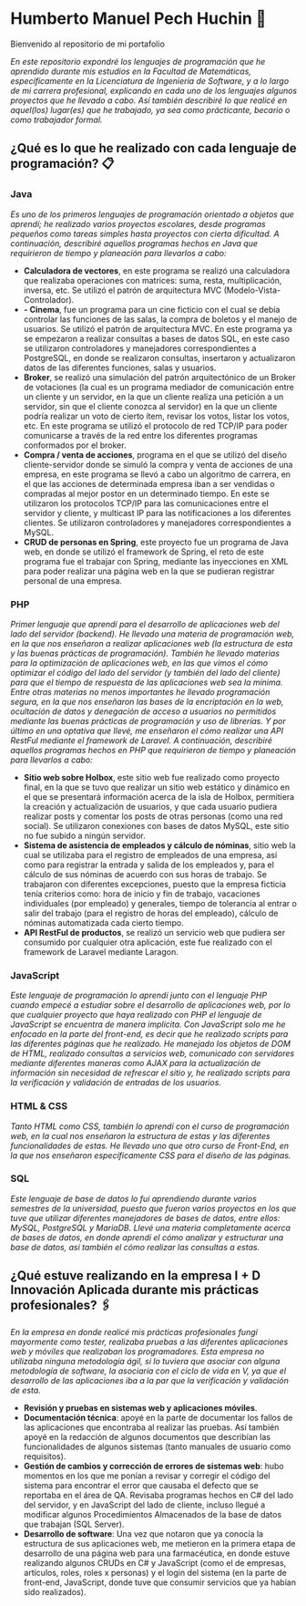 # Humberto Manuel Pech Huchin 🚀
Bienvenido al repositorio de mi portafolio

_En este repositorio expondré los lenguajes de programación que he aprendido durante mis estudios en la Facultad de Matemáticas, específicamente en la Licenciatura de Ingeniería de Software, y a lo largo de mi carrera profesional, explicando en cada uno de los lenguajes algunos proyectos que he llevado a cabo. Así también describiré lo que realicé en aquel(los) lugar(es) que he trabajado, ya sea como prácticante, becario o como trabajador formal._

## ¿Qué es lo que he realizado con cada lenguaje de programación? 📋

### Java
_Es uno de los primeros lenguajes de programación orientado a objetos que aprendí; he realizado varios proyectos escolares, desde programas pequeños como tareas simples hasta proyectos con cierta dificultad._
_A continuación, describiré aquellos programas hechos en Java que requirieron de tiempo y planeación para llevarlos a cabo:_

* **Calculadora de vectores**, en este programa se realizó una calculadora que realizaba operaciones con matrices: suma, resta, multiplicación, inversa, etc. Se utilizó el patrón de arquitectura MVC (Modelo-Vista-Controlador). 
* **- Cinema**, fue un programa para un cine ficticio con el cual se debía controlar las funciones de las salas, la compra de boletos y el manejo de usuarios. Se utilizó el patrón de arquitectura MVC. En este programa ya se empezaron a realizar consultas a bases de datos SQL, en este caso se utilizaron controladores y manejadores correspondientes a PostgreSQL, en donde se realizaron consultas, insertaron y actualizaron datos de las diferentes funciones, salas y usuarios.
* **Broker**, se realizó una simulación del patrón arquitectónico de un Broker de votaciones (la cual es un programa mediador de comunicación entre un cliente y un servidor, en la que un cliente realiza una petición a un servidor, sin que el cliente conozca al servidor) en la que un cliente podría realizar un voto de cierto ítem, revisar los votos, listar los votos, etc. En este programa se utilizó el protocolo de red TCP/IP para poder comunicarse a través de la red entre los diferentes programas conformados por el broker.
* **Compra / venta de acciones**, programa en el que se utilizó del diseño cliente-servidor donde se simuló la compra y venta de acciones de una empresa, en este programa se llevó a cabo un algoritmo de carrera, en el que las acciones de determinada empresa iban a ser vendidas o compradas al mejor postor en un determinado tiempo. En este se utilizaron los protocolos TCP/IP para las comunicaciones entre el servidor y cliente, y multicast IP para las notificaciones a los diferentes clientes. Se utilizaron controladores y manejadores correspondientes a MySQL.
* **CRUD de personas en Spring**, este proyecto fue un programa de Java web, en donde se utilizó el framework de Spring, el reto de este programa fue el trabajar con Spring, mediante las inyecciones en XML para poder realizar una página web en la que se pudieran registrar personal de una empresa.

### PHP
_Primer lenguaje que aprendí para el desarrollo de aplicaciones web del lado del servidor (backend). He llevado una materia de programación web, en la que nos enseñaron a realizar aplicaciones web (la estructura de esta y las buenas prácticas de programación). También he llevado materias para la optimización de aplicaciones web, en las que vimos el cómo optimizar el código del lado del servidor (y también del lado del cliente) para que el tiempo de respuesta de las aplicaciones web sea la mínima. Entre otras materias no menos importantes he llevado programación segura, en la que nos enseñaron las bases de la encriptación en la web, ocultación de datos y denegación de acceso a usuarios no permitidos mediante las buenas prácticas de programación y uso de librerías. Y por último en una optativa que llevé, me enseñaron el cómo realizar una API RestFul mediante el framework de Laravel._
_A continuación, describiré aquellos programas hechos en PHP que requirieron de tiempo y planeación para llevarlos a cabo:_

* **Sitio web sobre Holbox**, este sitio web fue realizado como proyecto final, en la que se tuvo que realizar un sitio web estático y dinámico en el que se presentará información acerca de la isla de Holbox, permitiera la creación y actualización de usuarios, y que cada usuario pudiera realizar posts y comentar los posts de otras personas (como una red social). Se utilizaron conexiones con bases de datos MySQL, este sitio no fue subido a ningún servidor.
* **Sistema de asistencia de empleados y cálculo de nóminas**, sitio web la cual se utilizaba para el registro de empleados de una empresa, así como para registrar la entrada y salida de los empleados y, para el cálculo de sus nóminas de acuerdo con sus horas de trabajo. Se trabajaron con diferentes excepciones, puesto que la empresa ficticia tenía criterios como: hora de inicio y fin de trabajo, vacaciones individuales (por empleado) y generales, tiempo de tolerancia al entrar o salir del trabajo (para el registro de horas del empleado), cálculo de nóminas automatizada cada cierto tiempo.
* **API RestFul de productos**, se realizó un servicio web que pudiera ser consumido por cualquier otra aplicación, este fue realizado con el framework de Laravel mediante Laragon. 

### JavaScript
_Este lenguaje de programación lo aprendí junto con el lenguaje PHP cuando empecé a estudiar sobre el desarrollo de aplicaciones web, por lo que cualquier proyecto que haya realizado con PHP el lenguaje de JavaScript se encuentra de manera implícita. Con JavaScript solo me he enfocado en la parte del front-end, es decir que he realizado scripts para las diferentes páginas que he realizado. He manejado los objetos de DOM de HTML, realizado consultas a servicios web, comunicado con servidores mediante diferentes maneras como AJAX para la actualización de información sin necesidad de refrescar el sitio y, he realizado scripts para la verificación y validación de entradas de los usuarios._

### HTML & CSS
_Tanto HTML como CSS, también lo aprendí con el curso de programación web, en la cual nos enseñaron la estructura de estas y las diferentes funcionalidades de estas. He llevado uno que otro curso de Front-End, en la que nos enseñaron específicamente CSS para el diseño de las páginas._

### SQL
_Este lenguaje de base de datos lo fui aprendiendo durante varios semestres de la universidad, puesto que fueron varios proyectos en los que tuve que utilizar diferentes manejadores de bases de datos, entre ellos: MySQL, PostgreSQL y MariaDB. Llevé una materia completamente acerca de bases de datos, en donde aprendí el cómo analizar y estructurar una base de datos, así también el cómo realizar las consultas a estas._

## ¿Qué estuve realizando en la empresa I + D Innovación Aplicada durante mis prácticas profesionales? 🖇️

_En la empresa en donde realicé mis prácticas profesionales fungí mayormente como tester, realizaba pruebas a las diferentes aplicaciones web y móviles que realizaban los programadores. Esta empresa no utilizaba ninguna metodología ágil, si lo tuviera que asociar con alguna metodología de software, la asociaría con el ciclo de vida en V, ya que el desarrollo de las aplicaciones iba a la par que la verificación y validación de esta._

* **Revisión y pruebas en sistemas web y aplicaciones móviles**.
* **Documentación técnica**: apoyé en la parte de documentar los fallos de las aplicaciones que encontraba al realizar las pruebas. Así también apoyé en la redacción de algunos documentos que describían las funcionalidades de algunos sistemas (tanto manuales de usuario como requisitos).
* **Gestión de cambios y corrección de errores de sistemas web**: hubo momentos en los que me ponían a revisar y corregir el código del sistema para encontrar el error que causaba el defecto que se reportaba en el área de QA. Revisaba programas hechos en C# del lado del servidor, y en JavaScript del lado de cliente, incluso llegué a modificar algunos Procedimientos Almacenados de la base de datos que trabajan (SQL Server).
* **Desarrollo de software**: Una vez que notaron que ya conocía la estructura de sus aplicaciones web, me metieron en la primera etapa de desarrollo de una página web para una farmacéutica, en donde estuve realizando algunos CRUDs en C# y JavaScript (como el de empresas, artículos, roles, roles x personas) y el login del sistema (en la parte de front-end, JavaScript, donde tuve que consumir servicios que ya habían sido realizados).